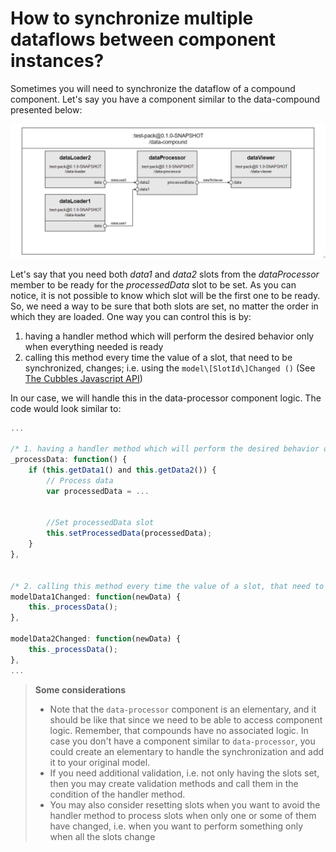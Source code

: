 # How to synchronize multiple dataflows between component instances?

Sometimes you will need to synchronize the dataflow of a compound component. Let's say you have a component similar to the data-compound presented below:

![Sample compound component whose dataflow should be synchronized](../../../assets/images/sync-dataflow.png)

Let's say that you need both *data1* and *data2* slots from the *dataProcessor* member to be ready for the *processedData* slot to be set. As you can notice, it is not possible to know which slot will be the first one to be ready. So, we need a way to be sure that both slots are set, no matter the order in which they are loaded. One way you can control this is by:

1. having a handler method which will perform the desired behavior only when everything needed is ready
2. calling this method every time the value of a slot, that need to be synchronized, changes; i.e. using the `model\[SlotId\]Changed ()` (See  [The Cubbles Javascript API](../cubbles-js-api/README.md))

In our case, we will handle this in the data-processor component logic. The code would look similar to:

```javascript
...

/* 1. having a handler method which will perform the desired behavior only when everything needed is ready */
_processData: function() {
    if (this.getData1() and this.getData2()) {
        // Process data
        var processedData = ...


        //Set processedData slot
        this.setProcessedData(processedData);
    }
},


/* 2. calling this method every time the value of a slot, that need to be synchronized, changes; i.e. using the model\[SlotId\]Changed () */
modelData1Changed: function(newData) {
    this._processData();
},

modelData2Changed: function(newData) {
    this._processData();
},
...
```

> **Some considerations**
> - Note that the `data-processor` component is an elementary, and it should be like that since we need to be able to access component logic. Remember, that compounds have no associated logic. In case you don't have a component similar to  `data-processor`, you could create an elementary to handle the synchronization and add it to your original model.
> - If you need additional validation, i.e. not only having the slots set, then you may create validation methods and call them in the condition of the handler method.
> - You may also consider resetting slots when you want to avoid the handler method to process slots when only one or some of them have changed, i.e. when you want to perform something only when all the slots change